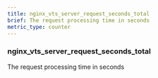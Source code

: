 ```yaml
---
title: nginx_vts_server_request_seconds_total
brief: The request processing time in seconds
metric_type: counter
---
```

### nginx_vts_server_request_seconds_total

The request processing time in seconds
